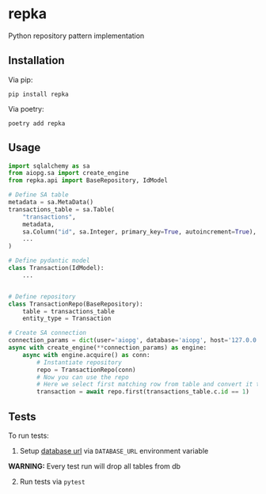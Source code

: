 # repka

Python repository pattern implementation

## Installation

Via pip:

```
pip install repka
```

Via poetry:

```
poetry add repka
```


## Usage

```python
import sqlalchemy as sa
from aiopg.sa import create_engine
from repka.api import BaseRepository, IdModel

# Define SA table
metadata = sa.MetaData()
transactions_table = sa.Table(
    "transactions",
    metadata,
    sa.Column("id", sa.Integer, primary_key=True, autoincrement=True),
    ...
)

# Define pydantic model
class Transaction(IdModel):
    ...


# Define repository
class TransactionRepo(BaseRepository):
    table = transactions_table
    entity_type = Transaction

# Create SA connection
connection_params = dict(user='aiopg', database='aiopg', host='127.0.0.1', password='passwd')
async with create_engine(**connection_params) as engine:
    async with engine.acquire() as conn:
        # Instantiate repository 
        repo = TransactionRepo(conn)
        # Now you can use the repo
        # Here we select first matching row from table and convert it to model
        transaction = await repo.first(transactions_table.c.id == 1)

```


## Tests 

To run tests:

1. Setup [database url](https://docs.sqlalchemy.org/en/13/core/engines.html#database-urls) via `DATABASE_URL` environment variable  

**WARNING:** Every test run will drop all tables from db

2. Run tests via `pytest`